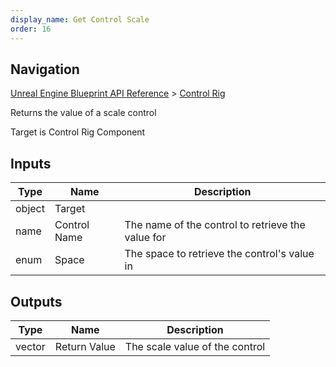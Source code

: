 ```yaml
---
display_name: Get Control Scale
order: 16
---
```

## Navigation

[Unreal Engine Blueprint API Reference](https://dev.epicgames.com/documentation/en-us/unreal-engine/BlueprintAPI) > [Control Rig](https://dev.epicgames.com/documentation/en-us/unreal-engine/BlueprintAPI/ControlRig_1)

Returns the value of a scale control

Target is Control Rig Component

## Inputs

| Type | Name | Description |
| --- | --- | --- |
| object | Target |  |
| name | Control Name | The name of the control to retrieve the value for |
| enum | Space | The space to retrieve the control's value in |

## Outputs

| Type | Name | Description |
| --- | --- | --- |
| vector | Return Value | The scale value of the control |
